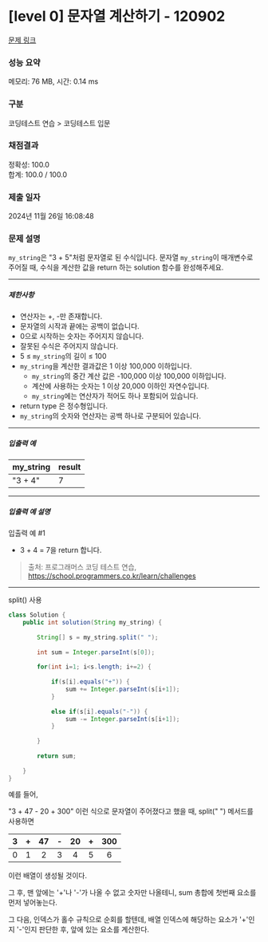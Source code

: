 # [level 0] 문자열 계산하기 - 120902 

[문제 링크](https://school.programmers.co.kr/learn/courses/30/lessons/120902) 

### 성능 요약

메모리: 76 MB, 시간: 0.14 ms

### 구분

코딩테스트 연습 > 코딩테스트 입문

### 채점결과

정확성: 100.0<br/>합계: 100.0 / 100.0

### 제출 일자

2024년 11월 26일 16:08:48

### 문제 설명

<p><code>my_string</code>은 "3 + 5"처럼 문자열로 된 수식입니다. 문자열 <code>my_string</code>이 매개변수로 주어질 때, 수식을 계산한 값을 return 하는 solution 함수를 완성해주세요.</p>

<hr>

<h5>제한사항</h5>

<ul>
<li>연산자는 +, -만 존재합니다.</li>
<li>문자열의 시작과 끝에는 공백이 없습니다.</li>
<li>0으로 시작하는 숫자는 주어지지 않습니다.</li>
<li>잘못된 수식은 주어지지 않습니다.</li>
<li>5 ≤ <code>my_string</code>의 길이 ≤ 100</li>
<li><code>my_string</code>을&nbsp;계산한 결과값은 1 이상 100,000 이하입니다.

<ul>
<li><code>my_string</code>의 중간 계산 값은 -100,000 이상 100,000 이하입니다.</li>
<li>계산에 사용하는 숫자는 1 이상 20,000 이하인 자연수입니다.</li>
<li><code>my_string</code>에는 연산자가 적어도 하나 포함되어 있습니다.</li>
</ul></li>
<li>return type 은 정수형입니다.</li>
<li><code>my_string</code>의 숫자와 연산자는 공백 하나로 구분되어 있습니다.</li>
</ul>

<hr>

<h5>입출력 예</h5>
<table class="table">
        <thead><tr>
<th>my_string</th>
<th>result</th>
</tr>
</thead>
        <tbody><tr>
<td>"3 + 4"</td>
<td>7</td>
</tr>
</tbody>
      </table>
<hr>

<h5>입출력 예 설명</h5>

<p>입출력 예 #1</p>

<ul>
<li>3 + 4 = 7을 return 합니다.</li>
</ul>


> 출처: 프로그래머스 코딩 테스트 연습, https://school.programmers.co.kr/learn/challenges
>

---

split() 사용

```java
class Solution {
    public int solution(String my_string) {
        
        String[] s = my_string.split(" ");
        
        int sum = Integer.parseInt(s[0]);
        
        for(int i=1; i<s.length; i+=2) {
            
            if(s[i].equals("+")) {
                sum += Integer.parseInt(s[i+1]);
            } 
            
            else if(s[i].equals("-")) {
                sum -= Integer.parseInt(s[i+1]);
            }       
            
        }
        
        return sum;
        
    }
}
```

예를 들어,

"3 + 47 - 20 + 300" 이런 식으로 문자열이 주어졌다고 했을 때, split(" ") 메서드를 사용하면
&nbsp;

|3|+|47|-|20|+|300|
|:---:|:---:|:---:|:---:|:---:|:---:|:---:|
|0|1|2|3|4|5|6|

이런 배열이 생성될 것이다.

그 후, 맨 앞에는 '+'나 '-'가 나올 수 없고 숫자만 나올테니, sum 총합에 첫번째 요소를 먼저 넣어놓는다.
&nbsp;

그 다음, 인덱스가 홀수 규칙으로 순회를 할텐데, 배열 인덱스에 해당하는 요소가 '+'인지 '-'인지 판단한 후, 앞에 있는 요소를 계산한다.

